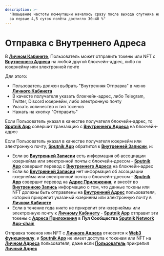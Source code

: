 ```yaml
---
description: >-
  "Повышение частоты коммутации началось сразу после выхода спутника на орбиту и
  за первые 4,5 суток полёта достигло 30—40 %"
---
```


# Отправка с Внутреннего Адреса

В [**Личном Кабинете**](../lichnyi-kabinet.md), Пользователь может отправить токены или NFT с [**Внутреннего Адреса**](../../slovar-terminov-i-skhema/vnutrennii-adres.md) на любой другой блокчейн-адрес, либо по юзернейму или электронной почте

Для этого:

* Пользователь должен выбрать "Внутренняя Отправка" в меню [**Личного Кабинета**](../lichnyi-kabinet.md)
* В качесте получателя указать блокчейн-адрес, либо Telegram, Twitter, Discord юзернейм, либо электронную почту
* Указать количество и тип токенов
* Нажать на кнопку "Отправить"

Если Пользователь указал в  качестве получателя блокчейн-адрес, то [**Sputnik App**](../../sputnik-network-app-chain/sputnik-dapp.md) совершит транзакцию с [**Внутреннего Адреса**](../../slovar-terminov-i-skhema/vnutrennii-adres.md) на блокчейн-адрес

Если Пользователь указал в  качестве получателя юзернейм или электронную почту, [**Sputnik App**](../../sputnik-network-app-chain/sputnik-dapp.md) обратится к [**Внутренней Записии**](../../slovar-terminov-i-skhema/vnutrennyaya-zapis.md), и:

* Если во [**Внутренней Записии**](../../slovar-terminov-i-skhema/vnutrennyaya-zapis.md) есть информация об ассоциации юзернейма или электронной почты с блокчейн-дресом - [**Sputnik App**](../../sputnik-network-app-chain/sputnik-dapp.md) совершит перевод с [**Внутреннего Адреса**](../../slovar-terminov-i-skhema/vnutrennii-adres.md) на блокчейн-адрес
* Если во [**Внутренней Записии**](../../slovar-terminov-i-skhema/vnutrennyaya-zapis.md) нет информация об ассоциации юзернейма или электронной почты с блокчейн-дресом - [**Sputnik App**](../../sputnik-network-app-chain/sputnik-dapp.md) совершит перевод на [**Адрес Приложения**](../../slovar-terminov-i-skhema/adres-prilozheniya.md), и внесёт во [**Внутреннюю Запись**](../../slovar-terminov-i-skhema/vnutrennyaya-zapis.md) информацию о том, что данные токены или NFT должны быть отправлены на  [**Внутренний Адрес**](../../slovar-terminov-i-skhema/vnutrennii-adres.md) пользователя, который прикрепит указаный юзернейм или электронную почту в [**Личном Кабинете**](../../slovar-terminov-i-skhema/lichnyi-kabinet.md)
* Если в течение года никто не прикрепит эти юзернеймы или электронную почту к [**Личному Кабинету**](../lichnyi-kabinet.md) - [**Sputnik App**](../) отправит эти токены с [**Адреса Приложения**](../../slovar-terminov-i-skhema/adres-prilozheniya.md) в **Пул Сообщества** [**Sputnik Network App-chain**](../../sputnik-network-app-chain/)

Отправка токенов или NFT с [**Личного Адреса**](../../slovar-terminov-i-skhema/lichnyi-adres.md) относится к [**Web3 функционалу**](../web3-funkcional/), и [**Sputnik App**](../../sputnik-network-app-chain/sputnik-dapp.md) не имеет доступа к токенам или NFT на [**Личном Адреса**](../../slovar-terminov-i-skhema/lichnyi-adres.md) пользователя, даже если [**Пользователь**](../../slovar-terminov-i-skhema/polzovatel.md) прикрепил [**Личный Адрес**](../../slovar-terminov-i-skhema/lichnyi-adres.md)
